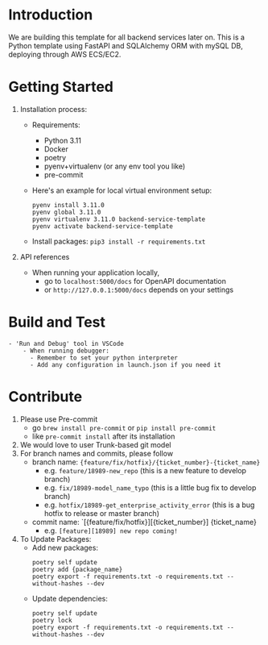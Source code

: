 # Introduction

We are building this template for all backend services later on. 
This is a Python template using FastAPI and SQLAlchemy ORM with mySQL DB, deploying through AWS ECS/EC2.

# Getting Started

1. Installation process:

   - Requirements:

     - Python 3.11
     - Docker
     - poetry
     - pyenv+virtualenv (or any env tool you like)
     - pre-commit

   - Here's an example for local virtual environment setup:
     ```
     pyenv install 3.11.0
     pyenv global 3.11.0
     pyenv virtualenv 3.11.0 backend-service-template
     pyenv activate backend-service-template
     ```
   - Install packages: `pip3 install -r requirements.txt`

2. API references
   - When running your application locally,
     - go to `localhost:5000/docs` for OpenAPI documentation
     - or `http://127.0.0.1:5000/docs` depends on your settings

# Build and Test

    - 'Run and Debug' tool in VSCode
        - When running debugger:
          - Remember to set your python interpreter
          - Add any configuration in launch.json if you need it

# Contribute

1. Please use Pre-commit
   - go `brew install pre-commit` or `pip install pre-commit`
   - like `pre-commit install` after its installation
2. We would love to user Trunk-based git model
3. For branch names and commits, please follow
   - branch name: `{feature/fix/hotfix}/{ticket_number}-{ticket_name}`
     - e.g. `feature/18989-new_repo` (this is a new feature to develop branch)
     - e.g. `fix/18989-model_name_typo` (this is a little bug fix to develop branch)
     - e.g. `hotfix/18989-get_enterprise_activity_error` (this is a bug hotfix to release or master branch)
   - commit name: `[{feature/fix/hotfix}][{ticket_number}] {ticket_name}
     - e.g. `[feature][18989] new repo coming!`
4. To Update Packages:
   - Add new packages:
     ```
     poetry self update
     poetry add {package_name}
     poetry export -f requirements.txt -o requirements.txt --without-hashes --dev
     ```
   - Update dependencies:
     ```
     poetry self update
     poetry lock
     poetry export -f requirements.txt -o requirements.txt --without-hashes --dev
     ```
